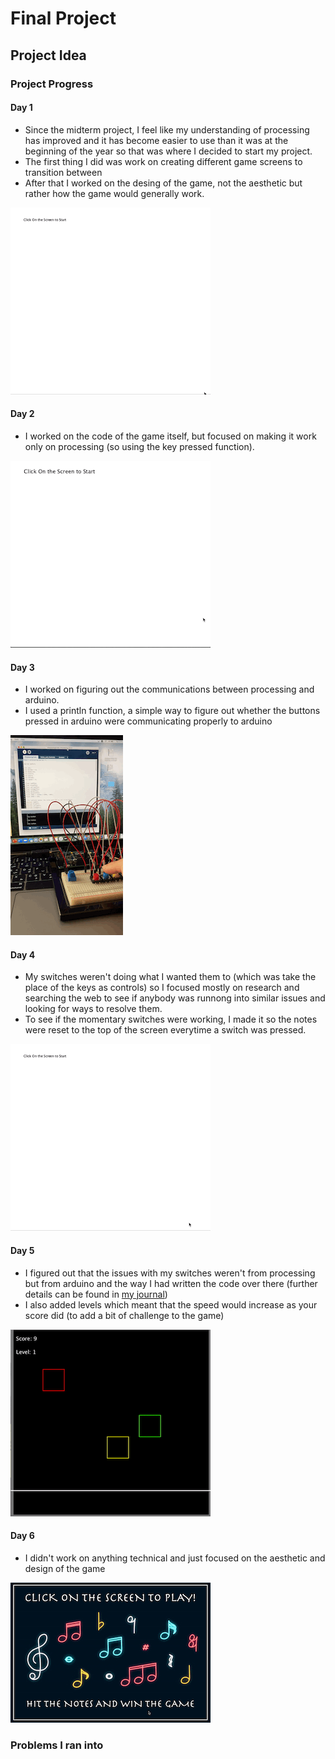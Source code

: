 # Final Project

## Project Idea

### Project Progress

#### Day 1
- Since the midterm project, I feel like my understanding of processing has improved and it has become easier to use than it was at the beginning of the year so that was where I decided to start my project.
- The first thing I did was work on creating different game screens to transition between
- After that I worked on the desing of the game, not the aesthetic but rather how the game would generally work.

![](media/day1.gif)

#### Day 2
- I worked on the code of the game itself, but focused on making it work only on processing (so using the key pressed function). 

![](media/day2.gif)

#### Day 3
- I worked on figuring out the communications between processing and arduino.
- I used a println function, a simple way to figure out whether the buttons pressed in arduino were communicating properly to arduino

![](media/day3.gif)

#### Day 4
- My switches weren't doing what I wanted them to (which was take the place of the keys as controls) so I focused mostly on research and searching the web to see if anybody was runnong into similar issues and looking for ways to resolve them.
- To see if the momentary switches were working, I made it so the notes were reset to the top of the screen everytime a switch was pressed.

![](media/day4.gif)

#### Day 5
- I figured out that the issues with my switches weren't from processing but from arduino and the way I had written the code over there (further details can be found in [my journal]())
- I also added levels which meant that the speed would increase as your score did (to add a bit of challenge to the game)

![](media/day5.gif)

#### Day 6
- I didn't work on anything technical and just focused on the aesthetic and design of the game

![](media/day6.gif)

### Problems I ran into
